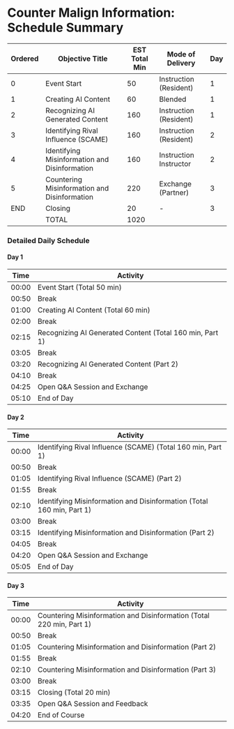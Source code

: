 # Counter Malign Information: Schedule Summary

| Ordered | Objective Title                               | EST Total Min | Mode of Delivery       | Day |
| ------- | --------------------------------------------- | ------------- | ---------------------- | --- |
| 0       | Event Start                                   | 50            | Instruction (Resident) | 1   |
| 1       | Creating AI Content                           | 60            | Blended                | 1   |
| 2       | Recognizing AI Generated Content              | 160           | Instruction (Resident) | 1   |
| 3       | Identifying Rival Influence (SCAME)           | 160           | Instruction (Resident) | 2   |
| 4       | Identifying Misinformation and Disinformation | 160           | Instruction Instructor | 2   |
| 5       | Countering Misinformation and Disinformation  | 220           | Exchange (Partner)     | 3   |
| END     | Closing                                       | 20            | -                      | 3   |
|         | TOTAL                                         | 1020          |                        |     |

### Detailed Daily Schedule

#### Day 1
| Time   | Activity                                           |
|--------|----------------------------------------------------|
| 00:00  | Event Start (Total 50 min)                         |
| 00:50  | Break                                              |
| 01:00  | Creating AI Content (Total 60 min)                 |
| 02:00  | Break                                              |
| 02:15  | Recognizing AI Generated Content (Total 160 min, Part 1) |
| 03:05  | Break                                              |
| 03:20  | Recognizing AI Generated Content (Part 2)          |
| 04:10  | Break                                              |
| 04:25  | Open Q&A Session and Exchange                      |
| 05:10  | End of Day                                         |

#### Day 2
| Time   | Activity                                           |
|--------|----------------------------------------------------|
| 00:00  | Identifying Rival Influence (SCAME) (Total 160 min, Part 1) |
| 00:50  | Break                                              |
| 01:05  | Identifying Rival Influence (SCAME) (Part 2)       |
| 01:55  | Break                                              |
| 02:10  | Identifying Misinformation and Disinformation (Total 160 min, Part 1) |
| 03:00  | Break                                              |
| 03:15  | Identifying Misinformation and Disinformation (Part 2) |
| 04:05  | Break                                              |
| 04:20  | Open Q&A Session and Exchange                      |
| 05:05  | End of Day                                         |

#### Day 3
| Time   | Activity                                           |
|--------|----------------------------------------------------|
| 00:00  | Countering Misinformation and Disinformation (Total 220 min, Part 1) |
| 00:50  | Break                                              |
| 01:05  | Countering Misinformation and Disinformation (Part 2) |
| 01:55  | Break                                              |
| 02:10  | Countering Misinformation and Disinformation (Part 3) |
| 03:00  | Break                                              |
| 03:15  | Closing (Total 20 min)                             |
| 03:35  | Open Q&A Session and Feedback                      |
| 04:20  | End of Course                                      |

